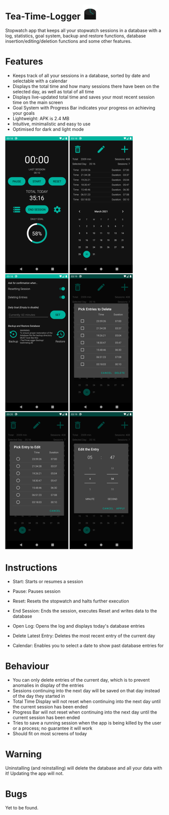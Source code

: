 # Tea-Time-Logger <img src="https://github.com/DerEasy/Tea-Time-Logger/blob/main/Images/Icons/App%20Icon%20Vector%20Graphic.svg" width="48">
Stopwatch app that keeps all your stopwatch sessions in a database with a log, statistics, goal system, backup and restore functions, database insertion/editing/deletion functions and some other features.

# Features
- Keeps track of all your sessions in a database, sorted by date and selectable with a calendar
- Displays the total time and how many sessions there have been on the selected day, as well as total of all time
- Displays live-updated total time and saves your most recent session time on the main screen
- Goal System with Progress Bar indicates your progress on achieving your goals
- Lightweight: APK is 2.4 MB
- Intuitive, minimalistic and easy to use
- Optimised for dark and light mode

<img src="https://github.com/DerEasy/Tea-Time-Logger/blob/main/Images/Screenshots/Main.png" width="200"> <img src="https://github.com/DerEasy/Tea-Time-Logger/blob/main/Images/Screenshots/Log.png" width="200"> <img src="https://github.com/DerEasy/Tea-Time-Logger/blob/main/Images/Screenshots/Settings.png" width="200"> <img src="https://github.com/DerEasy/Tea-Time-Logger/blob/main/Images/Screenshots/DeletePicker.png" width="200"> <img src="https://github.com/DerEasy/Tea-Time-Logger/blob/main/Images/Screenshots/EditPicker.png" width="200"> <img src="https://github.com/DerEasy/Tea-Time-Logger/blob/main/Images/Screenshots/EditDialog.png" width="200">



# Instructions
- Start: Starts or resumes a session
- Pause: Pauses session
- Reset: Resets the stopwatch and halts further execution

- End Session: Ends the session, executes Reset and writes data to the database
- Open Log: Opens the log and displays today's database entries
- Delete Latest Entry: Deletes the most recent entry of the current day
- Calendar: Enables you to select a date to show past database entries for


# Behaviour
- You can only delete entries of the current day, which is to prevent anomalies in display of the entries
- Sessions continuing into the next day will be saved on that day instead of the day they started in
- Total Time Display will not reset when continuing into the next day until the current session has been ended
- Progress Bar will not reset when continuing into the next day until the current session has been ended
- Tries to save a running session when the app is being killed by the user or a process; no guarantee it will work
- Should fit on most screens of today


# Warning
Uninstalling (and reinstalling) will delete the database and all your data with it!
Updating the app will not.


# Bugs
Yet to be found.
